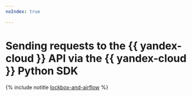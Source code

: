 ```yaml
---
noIndex: true

---
```


# Sending requests to the {{ yandex-cloud }} API via the {{ yandex-cloud }} Python SDK

{% include notitle [lockbox-and-airflow](../../_tutorials/dataplatform/using-python-sdk-in-airflow.md) %}
